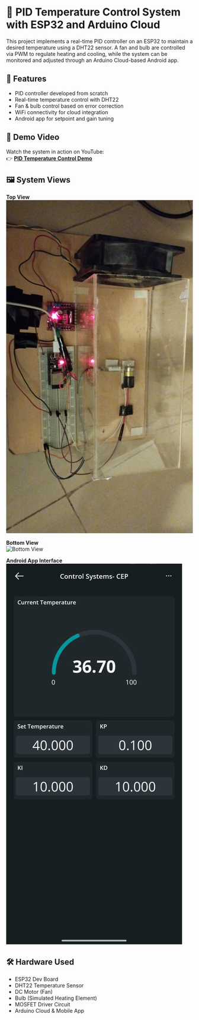 # 🔧 PID Temperature Control System with ESP32 and Arduino Cloud

This project implements a real-time PID controller on an ESP32 to maintain a desired temperature using a DHT22 sensor. A fan and bulb are controlled via PWM to regulate heating and cooling, while the system can be monitored and adjusted through an Arduino Cloud-based Android app.

## 📱 Features
- PID controller developed from scratch
- Real-time temperature control with DHT22
- Fan & bulb control based on error correction
- WiFi connectivity for cloud integration
- Android app for setpoint and gain tuning

## 🎥 Demo Video

Watch the system in action on YouTube:  
👉 [**PID Temperature Control Demo**]([[https://www.youtube.com/watch?v=YOUR_VIDEO_ID](https://youtu.be/CZXyboN238I)](https://youtu.be/CZXyboN238I))

## 🖼️ System Views

**Top View**  
![Top View](top%20view.jpg)

**Bottom View**  
![Bottom View](bottom%20view.jpg)

**Android App Interface**  
![App View](app.jpg)

## 🛠️ Hardware Used
- ESP32 Dev Board  
- DHT22 Temperature Sensor  
- DC Motor (Fan)  
- Bulb (Simulated Heating Element)  
- MOSFET Driver Circuit  
- Arduino Cloud & Mobile App  

